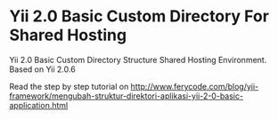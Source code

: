 # Yii 2.0 Basic Custom Directory For Shared Hosting

Yii 2.0 Basic Custom Directory Structure Shared Hosting Environment. Based on Yii 2.0.6

Read the step by step tutorial on <http://www.ferycode.com/blog/yii-framework/mengubah-struktur-direktori-aplikasi-yii-2-0-basic-application.html>
